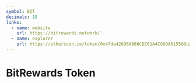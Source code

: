 ```yaml
---
symbol: BIT
decimals: 18
links:
  - name: website
    url: https://bitrewards.network/
  - name: explorer
    url: https://etherscan.io/token/0x47da42696A866CDC61A4C809A515500a242909C1
---
```


# BitRewards Token

